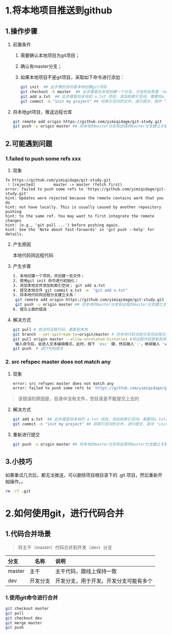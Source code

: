 # 1.将本地项目推送到github

## 1.操作步骤

1. 前置条件

   1. 需要确认本地项目为git项目；

   2. 确认有master分支；

   3. 如果本地项目不是git项目，采取如下命令进行添加：

      ```bash
      git init  ## 此步骤的目的是本地创建git项目
      git checkout -b master  ## 此步骤是在本地创建一个分支，分支的名称是 'master'
      git add a.txt  ## 此步骤是将本地的 a.txt 项目，添加到索引空间。需要将a.txt替换为自己的项目名称
      git commit -m "init my project" ## 将索引空间的文件，进行提交，其中 "init my project" 是提交的备注
      ```

2. 将本地git项目，推送远程仓库

   ```bash
   git remote add origin https://github.com/yimiqidage/git-study.git  ## 其中 https的地址，是你的github项目地址
   git push -u origin master ## 将本地的master分支和远程的master分支建立关联
   ```

## 2.可能遇到问题

### 1.failed to push some refs xxx

1. 现象

```
To https://github.com/yimiqidage/git-study.git
 ! [rejected]        master -> master (fetch first)
error: failed to push some refs to 'https://github.com/yimiqidage/git-study.git'
hint: Updates were rejected because the remote contains work that you do
hint: not have locally. This is usually caused by another repository pushing
hint: to the same ref. You may want to first integrate the remote changes
hint: (e.g., 'git pull ...') before pushing again.
hint: See the 'Note about fast-forwards' in 'git push --help' for details.
```

2. 产生原因

   本地代码同远程代码

3. 产生步骤

   ```bash
   1. 本地创建一个项目，并创建一些文件；
   2. 使用git init 命令进行初始化；
   3. 添加本地文件添加到索引空间； git add a.txt
   4. 提交本地文件 git commit a.txt -m  "git add a.txt"
   5. 将本地代码同远程分支建立关系：
   	git remote add origin https://github.com/yimiqidage/git-study.git  ## 其中 https的地址，是你的github项目地址
   	git push -u origin master ## 将本地的master分支和远程的master分支建立关联
   6. 提示上面的错误
   ```

4. 解决方式

   ```bash
   git pull # 尝试将远程代码，更新到本地
   git branch --set-upstream-to=origin/master # 将本地代码当前分支同远程分支建立关联关系
   git pull origin master --allow-unrelated-histories #将远程代码更新到本地，允许覆盖本地文件
   	输入命令后，会进入文本编辑模式，此时，按下 'esc' 键，然后输入':'，继续输入 'wq' 保存退出即可。
   git push  # 进行代码提交
   ```


### 2. src refspec master does not match any

1. 现象

   ```bash
   error: src refspec master does not match any
   error: failed to push some refs to 'https://github.com/yimiqidage/git-study.git'
   ```


> 该错误的原因是，目录中没有文件，空目录是不能提交上去的

2. 解决方式

   ```bash
   git add a.txt  ## 此步骤是将本地的 a.txt 项目，添加到索引空间。需要将a.txt替换为自己的项目名称
   git commit -m "init my project" ## 将索引空间的文件，进行提交，其中 "init my project" 是提交的备注
   ```

3. 重新进行提交

   ```bash
   git push -u origin master ## 将本地的master分支和远程的master分支建立关联
   ```

   

##  3.小技巧

如果重试几次后，都无法推送，可以删除项目根目录下的 .git 项目，然后重新开始操作。。

```bash
rm -rf .git
```

# 2.如何使用git，进行代码合并

## 1.代码合并场景

> 将主干（master）代码合并到开发（dev）分支

| 分支   | 名称     | 说明                                   |
| :----- | -------- | :------------------------------------- |
| master | 主干     | 主干代码，跟线上保持一致               |
| dev    | 开发分支 | 开发分支，用于开发。开发分支可能有多个 |

### 1.使用git命令进行合并

```bash
git checkout master
git pull
git checkout dev
git merge master
git push
```







